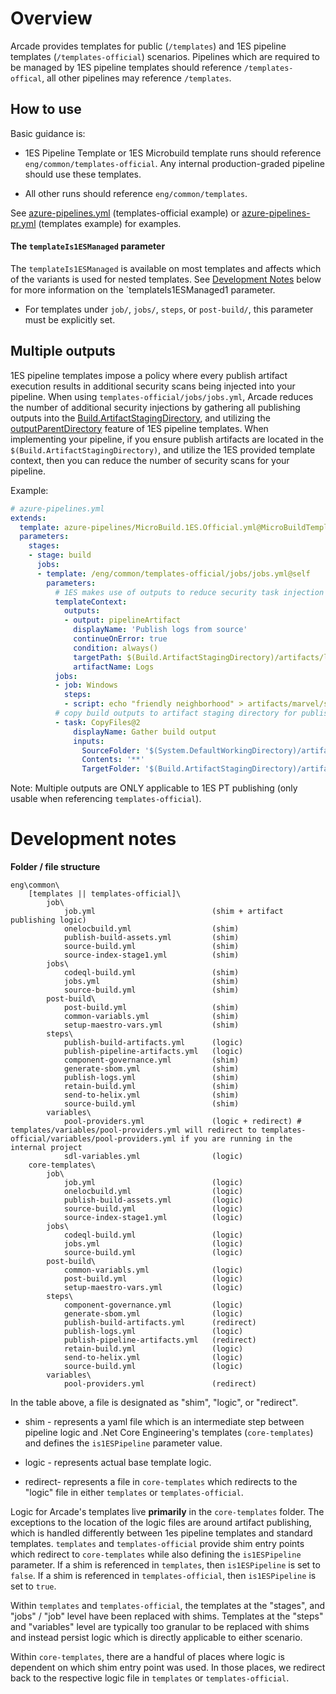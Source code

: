 # Overview

Arcade provides templates for public (`/templates`) and 1ES pipeline templates (`/templates-official`) scenarios.  Pipelines which are required to be managed by 1ES pipeline templates should reference `/templates-offical`, all other pipelines may reference `/templates`.

## How to use

Basic guidance is:

- 1ES Pipeline Template or 1ES Microbuild template runs should reference `eng/common/templates-official`. Any internal production-graded pipeline should use these templates.

- All other runs should reference `eng/common/templates`.

See [azure-pipelines.yml](../../azure-pipelines.yml) (templates-official example) or [azure-pipelines-pr.yml](../../azure-pipelines-pr.yml) (templates example) for examples.

#### The `templateIs1ESManaged` parameter

The `templateIs1ESManaged` is available on most templates and affects which of the variants is used for nested templates. See [Development Notes](#development-notes) below for more information on the `templateIs1ESManaged1 parameter.

- For templates under `job/`, `jobs/`, `steps`, or `post-build/`, this parameter must be explicitly set.

## Multiple outputs

1ES pipeline templates impose a policy where every publish artifact execution results in additional security scans being injected into your pipeline.  When using `templates-official/jobs/jobs.yml`, Arcade reduces the number of additional security injections by gathering all publishing outputs into the [Build.ArtifactStagingDirectory](https://learn.microsoft.com/en-us/azure/devops/pipelines/build/variables?view=azure-devops&tabs=yaml#build-variables-devops-services), and utilizing the [outputParentDirectory](https://eng.ms/docs/cloud-ai-platform/devdiv/one-engineering-system-1es/1es-docs/1es-pipeline-templates/features/outputs#multiple-outputs) feature of 1ES pipeline templates.  When implementing your pipeline, if you ensure publish artifacts are located in the `$(Build.ArtifactStagingDirectory)`, and utilize the 1ES provided template context, then you can reduce the number of security scans for your pipeline.

Example:
``` yaml
# azure-pipelines.yml
extends:
  template: azure-pipelines/MicroBuild.1ES.Official.yml@MicroBuildTemplate
  parameters:
    stages:
    - stage: build
      jobs:
      - template: /eng/common/templates-official/jobs/jobs.yml@self
        parameters:
          # 1ES makes use of outputs to reduce security task injection overhead
          templateContext:
            outputs:
            - output: pipelineArtifact
              displayName: 'Publish logs from source'
              continueOnError: true
              condition: always()
              targetPath: $(Build.ArtifactStagingDirectory)/artifacts/log
              artifactName: Logs
          jobs:
          - job: Windows
            steps:
            - script: echo "friendly neighborhood" > artifacts/marvel/spiderman.txt
          # copy build outputs to artifact staging directory for publishing
          - task: CopyFiles@2
              displayName: Gather build output
              inputs:
                SourceFolder: '$(System.DefaultWorkingDirectory)/artifacts/marvel'
                Contents: '**'
                TargetFolder: '$(Build.ArtifactStagingDirectory)/artifacts/marvel'
```

Note: Multiple outputs are ONLY applicable to 1ES PT publishing (only usable when referencing `templates-official`).

# Development notes

**Folder / file structure**

``` text
eng\common\
    [templates || templates-official]\
        job\
            job.yml                          (shim + artifact publishing logic)
            onelocbuild.yml                  (shim)
            publish-build-assets.yml         (shim)
            source-build.yml                 (shim)
            source-index-stage1.yml          (shim)
        jobs\
            codeql-build.yml                 (shim)
            jobs.yml                         (shim)
            source-build.yml                 (shim)
        post-build\
            post-build.yml                   (shim)
            common-variabls.yml              (shim)
            setup-maestro-vars.yml           (shim)
        steps\
            publish-build-artifacts.yml      (logic)
            publish-pipeline-artifacts.yml   (logic)
            component-governance.yml         (shim)
            generate-sbom.yml                (shim)
            publish-logs.yml                 (shim)
            retain-build.yml                 (shim)
            send-to-helix.yml                (shim)
            source-build.yml                 (shim)
        variables\
            pool-providers.yml               (logic + redirect) # templates/variables/pool-providers.yml will redirect to templates-official/variables/pool-providers.yml if you are running in the internal project
            sdl-variables.yml                (logic)
    core-templates\
        job\
            job.yml                          (logic)
            onelocbuild.yml                  (logic)
            publish-build-assets.yml         (logic)
            source-build.yml                 (logic)
            source-index-stage1.yml          (logic)
        jobs\
            codeql-build.yml                 (logic)
            jobs.yml                         (logic)
            source-build.yml                 (logic)
        post-build\
            common-variabls.yml              (logic)
            post-build.yml                   (logic)
            setup-maestro-vars.yml           (logic)
        steps\
            component-governance.yml         (logic)
            generate-sbom.yml                (logic)
            publish-build-artifacts.yml      (redirect)
            publish-logs.yml                 (logic)
            publish-pipeline-artifacts.yml   (redirect)
            retain-build.yml                 (logic)
            send-to-helix.yml                (logic)
            source-build.yml                 (logic)
        variables\
            pool-providers.yml               (redirect)
```

In the table above, a file is designated as "shim", "logic", or "redirect".

- shim - represents a yaml file which is an intermediate step between pipeline logic and .Net Core Engineering's templates (`core-templates`) and defines the `is1ESPipeline` parameter value.

- logic - represents actual base template logic.

- redirect- represents a file in `core-templates` which redirects to the "logic" file in either `templates` or `templates-official`.

Logic for Arcade's templates live **primarily** in the `core-templates` folder.  The exceptions to the location of the logic files are around artifact publishing, which is handled differently between 1es pipeline templates and standard templates.  `templates` and `templates-official` provide shim entry points which redirect to `core-templates` while also defining the `is1ESPipeline` parameter.  If a shim is referenced in `templates`, then `is1ESPipeline` is set to `false`.  If a shim is referenced in `templates-official`, then `is1ESPipeline` is set to `true`.

Within `templates` and `templates-official`, the templates at the "stages", and "jobs" / "job" level have been replaced with shims.  Templates at the "steps" and "variables" level are typically too granular to be replaced with shims and instead persist logic which is directly applicable to either scenario.

Within `core-templates`, there are a handful of places where logic is dependent on which shim entry point was used.  In those places, we redirect back to the respective logic file in `templates` or `templates-official`.
